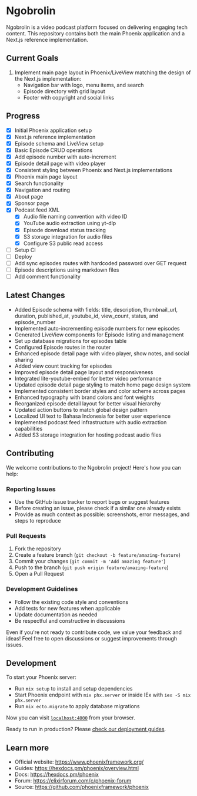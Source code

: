 # Ngobrolin

Ngobrolin is a video podcast platform focused on delivering engaging tech content. This repository contains both the main Phoenix application and a Next.js reference implementation.

## Current Goals

1. Implement main page layout in Phoenix/LiveView matching the design of the Next.js implementation:
   - Navigation bar with logo, menu items, and search
   - Episode directory with grid layout
   - Footer with copyright and social links

## Progress

- [x] Initial Phoenix application setup
- [x] Next.js reference implementation
- [x] Episode schema and LiveView setup
- [x] Basic Episode CRUD operations
- [x] Add episode number with auto-increment
- [x] Episode detail page with video player
- [x] Consistent styling between Phoenix and Next.js implementations
- [x] Phoenix main page layout
- [x] Search functionality
- [x] Navigation and routing
- [x] About page
- [x] Sponsor page
- [x] Podcast feed XML
   - [x] Audio file naming convention with video ID
   - [x] YouTube audio extraction using yt-dlp
   - [x] Episode download status tracking
   - [x] S3 storage integration for audio files
   - [x] Configure S3 public read access
- [ ] Setup CI
- [ ] Deploy
- [ ] Add sync episodes routes with hardcoded password over GET request
- [ ] Episode descriptions using markdown files
- [ ] Add comment functionality

## Latest Changes

- Added Episode schema with fields: title, description, thumbnail_url, duration, published_at, youtube_id, view_count, status, and episode_number
- Implemented auto-incrementing episode numbers for new episodes
- Generated LiveView components for Episode listing and management
- Set up database migrations for episodes table
- Configured Episode routes in the router
- Enhanced episode detail page with video player, show notes, and social sharing
- Added view count tracking for episodes
- Improved episode detail page layout and responsiveness
- Integrated lite-youtube-embed for better video performance
- Updated episode detail page styling to match home page design system
- Implemented consistent border styles and color scheme across pages
- Enhanced typography with brand colors and font weights
- Reorganized episode detail layout for better visual hierarchy
- Updated action buttons to match global design pattern
- Localized UI text to Bahasa Indonesia for better user experience
- Implemented podcast feed infrastructure with audio extraction capabilities
- Added S3 storage integration for hosting podcast audio files


## Contributing

We welcome contributions to the Ngobrolin project! Here's how you can help:

### Reporting Issues

- Use the GitHub issue tracker to report bugs or suggest features
- Before creating an issue, please check if a similar one already exists
- Provide as much context as possible: screenshots, error messages, and steps to reproduce

### Pull Requests

1. Fork the repository
2. Create a feature branch (`git checkout -b feature/amazing-feature`)
3. Commit your changes (`git commit -m 'Add amazing feature'`)
4. Push to the branch (`git push origin feature/amazing-feature`)
5. Open a Pull Request

### Development Guidelines

- Follow the existing code style and conventions
- Add tests for new features when applicable
- Update documentation as needed
- Be respectful and constructive in discussions

Even if you're not ready to contribute code, we value your feedback and ideas! Feel free to open discussions or suggest improvements through issues.

## Development

To start your Phoenix server:

  * Run `mix setup` to install and setup dependencies
  * Start Phoenix endpoint with `mix phx.server` or inside IEx with `iex -S mix phx.server`
  * Run `mix ecto.migrate` to apply database migrations

Now you can visit [`localhost:4000`](http://localhost:4000) from your browser.

Ready to run in production? Please [check our deployment guides](https://hexdocs.pm/phoenix/deployment.html).

## Learn more

  * Official website: https://www.phoenixframework.org/
  * Guides: https://hexdocs.pm/phoenix/overview.html
  * Docs: https://hexdocs.pm/phoenix
  * Forum: https://elixirforum.com/c/phoenix-forum
  * Source: https://github.com/phoenixframework/phoenix
